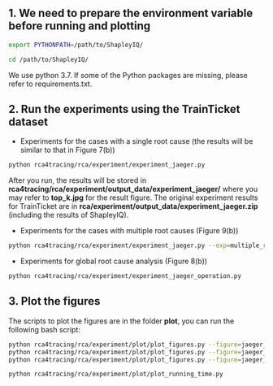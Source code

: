 ## 1. We need to prepare the environment variable before running and plotting

```bash
export PYTHONPATH=/path/to/ShapleyIQ/
```

```bash
cd /path/to/ShapleyIQ/
```
We use python 3.7. If some of the Python packages are missing, please refer to requirements.txt.

## 2. Run the experiments using the TrainTicket dataset
- Experiments for the cases with a single root cause (the results will be similar to that in Figure 7(b))
```bash
python rca4tracing/rca/experiment/experiment_jaeger.py 
```
After you run, the results will be stored in **rca4tracing/rca/experiment/output_data/experiment_jaeger/** where you may refer to **top_k.jpg** for the result figure.
The original experiment results for TrainTicket are in **rca/experiment/output_data/experiment_jaeger.zip** (including the results of ShapleyIQ).

- Experiments for the cases with multiple root causes (Figure 9(b))
```bash
python rca4tracing/rca/experiment/experiment_jaeger.py --exp=multiple_root_causes
```

- Experiments for global root cause analysis (Figure 8(b))
```bash
python rca4tracing/rca/experiment/experiment_jaeger_operation.py
```

<!-- - Experiments to compare under different settings (Figure 10(a) and Figure 10(b))
```bash
python rca4tracing/rca/experiment/experiment_jaeger.py --exp=different_delay
python rca4tracing/rca/experiment/experiment_jaeger.py --exp=different_users
``` -->

## 3. Plot the figures 
The scripts to plot the figures are in the folder **plot**, you can run the following bash script:
```bash
python rca4tracing/rca/experiment/plot/plot_figures.py --figure=jaeger_trace
python rca4tracing/rca/experiment/plot/plot_figures.py --figure=jaeger_global
python rca4tracing/rca/experiment/plot/plot_figures.py --figure=jaeger_multi_root_cause
```

```bash
python rca4tracing/rca/experiment/plot/plot_running_time.py
```
<!-- ```bash
python rca4tracing/rca/experiment/plot/plot_different_setting.py --figure=jaeger_delay
python rca4tracing/rca/experiment/plot/plot_different_setting.py --figure=jaeger_user
``` -->
